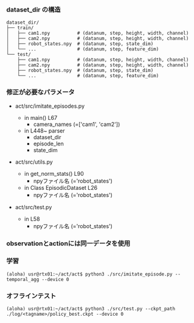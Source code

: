 ### dataset_dir の構造
```
dataset_dir/
├── train/
│   ├── cam1.npy          # (datanum, step, height, width, channel)
│   ├── cam2.npy          # (datanum, step, height, width, channel)
│   ├── robot_states.npy  # (datanum, step, state_dim)
│   └── ...               # (datanum, step, feature_dim)
└── test/
    ├── cam1.npy          # (datanum, step, height, width, channel)
    ├── cam2.npy          # (datanum, step, height, width, channel)
    ├── robot_states.npy  # (datanum, step, state_dim)
    └── ...               # (datanum, step, feature_dim)
```


### 修正が必要なパラメータ
- act/src/imitate_episodes.py  
    - in main() L67  
        - camera_names (=['cam1', 'cam2'])  
    - in L448~ parser  
        - dataset_dir  
        - episode_len  
        - state_dim  
            
- act/src/utils.py  
    - in get_norm_stats() L90  
        - npyファイル名 (='robot_states')  
    - in Class EpisodicDataset L26  
        - npyファイル名 (='robot_states')  

- act/src/test.py  
    - in L58  
        - npyファイル名 (='robot_states')  

### observationとactionには同一データを使用

### 学習
`(aloha) usr@rtx01:~/act/act$ python3 ./src/imitate_episode.py --temporal_agg --device 0`

### オフラインテスト
`(aloha) usr@rtx01:~/act/act$ python3 ./src/test.py --ckpt_path ./log/<tagname>/policy_best.ckpt --device 0`